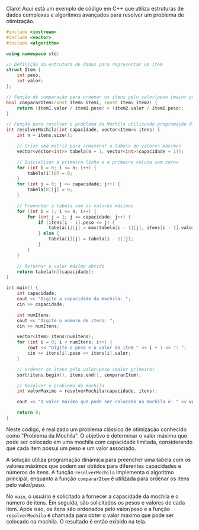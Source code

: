 Claro! Aqui está um exemplo de código em C++ que utiliza estruturas de dados complexas e algoritmos avançados para resolver um problema de otimização.

```cpp
#include <iostream>
#include <vector>
#include <algorithm>

using namespace std;

// Definição da estrutura de dados para representar um item
struct Item {
    int peso;
    int valor;
};

// Função de comparação para ordenar os itens pelo valor/peso (maior primeiro)
bool compararItem(const Item& item1, const Item& item2) {
    return (item1.valor / item1.peso) > (item2.valor / item2.peso);
}

// Função para resolver o problema da Mochila utilizando programação dinâmica
int resolverMochila(int capacidade, vector<Item>& itens) {
    int n = itens.size();

    // Criar uma matriz para armazenar a tabela de valores máximos
    vector<vector<int>> tabela(n + 1, vector<int>(capacidade + 1));

    // Inicializar a primeira linha e a primeira coluna com zeros
    for (int i = 0; i <= n; i++) {
        tabela[i][0] = 0;
    }
    for (int j = 0; j <= capacidade; j++) {
        tabela[0][j] = 0;
    }

    // Preencher a tabela com os valores máximos
    for (int i = 1; i <= n; i++) {
        for (int j = 1; j <= capacidade; j++) {
            if (itens[i - 1].peso <= j) {
                tabela[i][j] = max(tabela[i - 1][j], itens[i - 1].valor + tabela[i - 1][j - itens[i - 1].peso]);
            } else {
                tabela[i][j] = tabela[i - 1][j];
            }
        }
    }

    // Retornar o valor máximo obtido
    return tabela[n][capacidade];
}

int main() {
    int capacidade;
    cout << "Digite a capacidade da mochila: ";
    cin >> capacidade;

    int numItens;
    cout << "Digite o número de itens: ";
    cin >> numItens;

    vector<Item> itens(numItens);
    for (int i = 0; i < numItens; i++) {
        cout << "Digite o peso e o valor do item " << i + 1 << ": ";
        cin >> itens[i].peso >> itens[i].valor;
    }

    // Ordenar os itens pelo valor/peso (maior primeiro)
    sort(itens.begin(), itens.end(), compararItem);

    // Resolver o problema da mochila
    int valorMaximo = resolverMochila(capacidade, itens);

    cout << "O valor máximo que pode ser colocado na mochila é: " << valorMaximo << endl;

    return 0;
}
```

Neste código, é realizado um problema clássico de otimização conhecido como "Problema da Mochila". O objetivo é determinar o valor máximo que pode ser colocado em uma mochila com capacidade limitada, considerando que cada item possui um peso e um valor associado.

A solução utiliza programação dinâmica para preencher uma tabela com os valores máximos que podem ser obtidos para diferentes capacidades e números de itens. A função `resolverMochila` implementa o algoritmo principal, enquanto a função `compararItem` é utilizada para ordenar os itens pelo valor/peso.

No `main`, o usuário é solicitado a fornecer a capacidade da mochila e o número de itens. Em seguida, são solicitados os pesos e valores de cada item. Após isso, os itens são ordenados pelo valor/peso e a função `resolverMochila` é chamada para obter o valor máximo que pode ser colocado na mochila. O resultado é então exibido na tela.